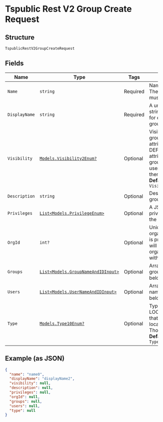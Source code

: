 
# Tspublic Rest V2 Group Create Request

## Structure

`TspublicRestV2GroupCreateRequest`

## Fields

| Name | Type | Tags | Description |
|  --- | --- | --- | --- |
| `Name` | `string` | Required | Name of the user group. The group name string must be unique. |
| `DisplayName` | `string` | Required | A unique display name string for the user group, for example, Developer group. |
| `Visibility` | [`Models.Visibility2Enum?`](../../doc/models/visibility-2-enum.md) | Optional | Visibility of the user group. The visibility attribute is set to DEFAULT. The DEFAULT attribute makes the user group visible for other user groups and allows them to share objects.<br>**Default**: `Visibility2Enum.DEFAULT` |
| `Description` | `string` | Optional | Description text for the group. |
| `Privileges` | [`List<Models.PrivilegeEnum>`](../../doc/models/privilege-enum.md) | Optional | A JSON array of privileges assigned to the group |
| `OrgId` | `int?` | Optional | Unique identifier of the organization. If no value is provided then group will be created in the organization associated with the login session. |
| `Groups` | [`List<Models.GroupNameAndIDInput>`](../../doc/models/group-name-and-id-input.md) | Optional | Array of objects of groups that the group belong to. |
| `Users` | [`List<Models.UserNameAndIDInput>`](../../doc/models/user-name-and-id-input.md) | Optional | Array of names of user names that the group belong to. |
| `Type` | [`Models.Type10Enum?`](../../doc/models/type-10-enum.md) | Optional | Type of user group. LOCAL_GROUP indicates that the user is created locally in the ThoughtSpot system.<br>**Default**: `Type10Enum.LOCAL_GROUP` |

## Example (as JSON)

```json
{
  "name": "name0",
  "displayName": "displayName2",
  "visibility": null,
  "description": null,
  "privileges": null,
  "orgId": null,
  "groups": null,
  "users": null,
  "type": null
}
```

